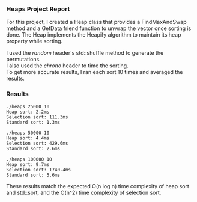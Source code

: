 ### Heaps Project Report

For this project, I created a Heap class that provides a FindMaxAndSwap method and a GetData friend function to unwrap
the vector once sorting is done. The Heap implements the Heapify algorithm to maintain its heap property while sorting.

I used the _random_ header's std::shuffle method to generate the permutations.  
I also used the _chrono_ header to time the sorting.  
To get more accurate results, I ran each sort 10 times and averaged the results.

### Results

```
./heaps 25000 10
Heap sort: 2.2ms
Selection sort: 111.3ms
Standard sort: 1.3ms

./heaps 50000 10
Heap sort: 4.4ms
Selection sort: 429.6ms
Standard sort: 2.6ms

./heaps 100000 10
Heap sort: 9.7ms
Selection sort: 1740.4ms
Standard sort: 5.6ms
```

These results match the expected O(n log n) time complexity of heap sort and std::sort,
and the O(n^2) time complexity of selection sort.
